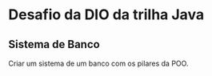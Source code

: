 # Desafio da DIO da trilha Java

## Sistema de Banco

Criar um sistema de um banco com os pilares da POO.
